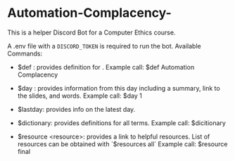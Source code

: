 # Automation-Complacency-
This is a helper Discord Bot for a Computer Ethics course.

A .env file with a `DISCORD_TOKEN` is required to run the bot.
Available Commands:
- $def <term>: provides definition for <term>. 
    Example call: $def Automation Complacency

- $day <number>: provides information from this day including a summary, link to the slides, and words. 
    Example call: $day 1

- $lastday: provides info on the latest day.

- $dictionary: provides definitions for all terms.
    Example call: $dicitionary

- $resource <resource>: provides a link to helpful resources. List of resources can be obtained with `$resources all`
    Example call: $resource final
